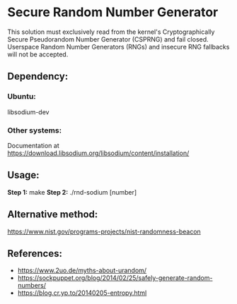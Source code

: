 # Secure Random Number Generator

This solution must exclusively read from the kernel's Cryptographically Secure
Pseudorandom Number Generator (CSPRNG) and fail closed. Userspace Random Number
Generators (RNGs) and insecure RNG fallbacks will not be accepted.

## Dependency:

### Ubuntu:

  libsodium-dev

### Other systems:

Documentation at https://download.libsodium.org/libsodium/content/installation/

## Usage:

**Step 1:** make
**Step 2:** ./rnd-sodium [number]

## Alternative method:

https://www.nist.gov/programs-projects/nist-randomness-beacon

## References:

- https://www.2uo.de/myths-about-urandom/
- https://sockpuppet.org/blog/2014/02/25/safely-generate-random-numbers/
- https://blog.cr.yp.to/20140205-entropy.html
